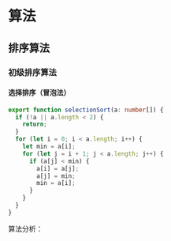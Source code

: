# 算法

## 排序算法

### 初级排序算法

#### 选择排序（冒泡法）

```typescript
export function selectionSort(a: number[]) {
  if (!a || a.length < 2) {
    return;
  }
  for (let i = 0; i < a.length; i++) {
    let min = a[i];
    for (let j = i + 1; j < a.length; j++) {
      if (a[j] < min) {
        a[i] = a[j];
        a[j] = min;
        min = a[i];
      }
    }
  }
}
```

算法分析：



